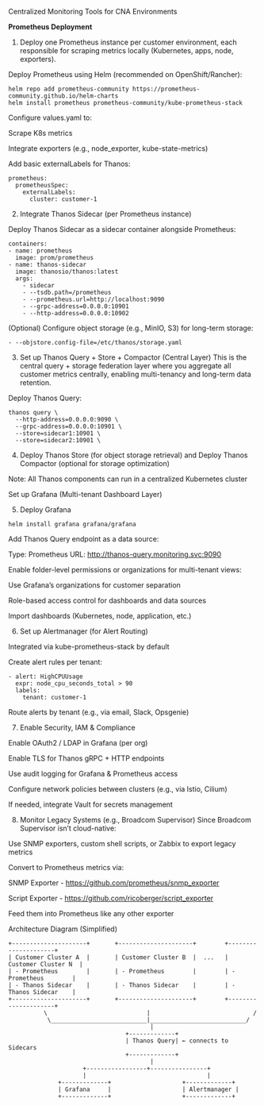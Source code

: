 Centralized Monitoring Tools for CNA Environments

**Prometheus Deployment**
1. Deploy one Prometheus instance per customer environment, each responsible for scraping metrics locally (Kubernetes, apps, node, exporters).

Deploy Prometheus using Helm (recommended on OpenShift/Rancher):

```
helm repo add prometheus-community https://prometheus-community.github.io/helm-charts
helm install prometheus prometheus-community/kube-prometheus-stack
```
Configure values.yaml to:

Scrape K8s metrics

Integrate exporters (e.g., node_exporter, kube-state-metrics)

Add basic externalLabels for Thanos:

```
prometheus:
  prometheusSpec:
    externalLabels:
      cluster: customer-1
```

2. Integrate Thanos Sidecar (per Prometheus instance)

Deploy Thanos Sidecar as a sidecar container alongside Prometheus:

```
containers:
- name: prometheus
  image: prom/prometheus
- name: thanos-sidecar
  image: thanosio/thanos:latest
  args:
    - sidecar
    - --tsdb.path=/prometheus
    - --prometheus.url=http://localhost:9090
    - --grpc-address=0.0.0.0:10901
    - --http-address=0.0.0.0:10902
```
(Optional) Configure object storage (e.g., MinIO, S3) for long-term storage:

```
- --objstore.config-file=/etc/thanos/storage.yaml
```

3. Set up Thanos Query + Store + Compactor (Central Layer)
This is the central query + storage federation layer where you aggregate all customer metrics centrally, enabling multi-tenancy and long-term data retention.

Deploy Thanos Query:

```
thanos query \
  --http-address=0.0.0.0:9090 \
  --grpc-address=0.0.0.0:10901 \
  --store=sidecar1:10901 \
  --store=sidecar2:10901 \
```

4. Deploy Thanos Store (for object storage retrieval) and Deploy Thanos Compactor (optional for storage optimization)

Note: All Thanos components can run in a centralized Kubernetes cluster 

Set up Grafana (Multi-tenant Dashboard Layer)

5. Deploy Grafana
```
helm install grafana grafana/grafana
```

Add Thanos Query endpoint as a data source:

Type: Prometheus
URL: http://thanos-query.monitoring.svc:9090

Enable folder-level permissions or organizations for multi-tenant views:

Use Grafana’s organizations for customer separation

Role-based access control for dashboards and data sources

Import dashboards (Kubernetes, node, application, etc.)

6. Set up Alertmanager (for Alert Routing)

Integrated via kube-prometheus-stack by default

Create alert rules per tenant:

```
- alert: HighCPUUsage
  expr: node_cpu_seconds_total > 90
  labels:
    tenant: customer-1
 ``` 
Route alerts by tenant (e.g., via email, Slack, Opsgenie)

7. Enable Security, IAM & Compliance

Enable OAuth2 / LDAP in Grafana (per org)

Enable TLS for Thanos gRPC + HTTP endpoints

Use audit logging for Grafana & Prometheus access

Configure network policies between clusters (e.g., via Istio, Cilium)

If needed, integrate Vault for secrets management

8. Monitor Legacy Systems (e.g., Broadcom Supervisor)
Since Broadcom Supervisor isn’t cloud-native:

Use SNMP exporters, custom shell scripts, or Zabbix to export legacy metrics

Convert to Prometheus metrics via:

SNMP Exporter - https://github.com/prometheus/snmp_exporter

Script Exporter - https://github.com/ricoberger/script_exporter

Feed them into Prometheus like any other exporter


Architecture Diagram (Simplified)
```
+---------------------+       +---------------------+        +---------------------+
| Customer Cluster A  |       | Customer Cluster B  |  ...   | Customer Cluster N  |
| - Prometheus        |       | - Prometheus        |        | - Prometheus        |
| - Thanos Sidecar    |       | - Thanos Sidecar    |        | - Thanos Sidecar    |
+---------------------+       +---------------------+        +---------------------+
          \                            |                             /
           \___________________________|___________________________/
                                        |
                                 +-------------+
                                 | Thanos Query| ← connects to Sidecars
                                 +-------------+
                                        |
                     +-----------------+----------------+
                     |                                  |
              +-------------+                    +-------------+
              | Grafana     |                    | Alertmanager |
              +-------------+                    +-------------+

